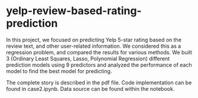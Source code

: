 # yelp-review-based-rating-prediction

In this project, we focused on predicting Yelp 5-star rating based on the review text, and other user-related information.
We considered this as a regression problem, and compared the results for various methods. We built 3 (Ordinary Least Squares, Lasso, Polynomial Regression) different prediction models using 9 predictors and analyzed the performance of each model to find the best model for predicting.

The complete story is described in the pdf file. Code implementation can be found in case2.ipynb. Data source can be found within the notebook.
